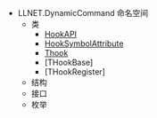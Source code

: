 - LLNET.DynamicCommand 命名空间
  - 类
    - [HookAPI](Class/HookAPI.md)
    - [HookSymbolAttribute](Class/HookSymbolAttribute.md)
    - [Thook](Class/Thook.md)
    - [THookBase<TDelegate>]
    - [THookRegister]
  - 结构
  - 接口
  - 枚举